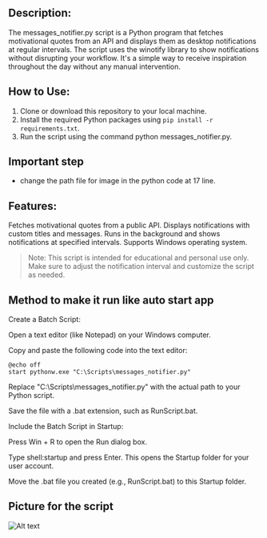 ## Description:

The messages_notifier.py script is a Python program that fetches motivational quotes from an API and displays them as desktop notifications at regular intervals. The script uses the winotify library to show notifications without disrupting your workflow. It's a simple way to receive inspiration throughout the day without any manual intervention.

## How to Use:

1. Clone or download this repository to your local machine.
2. Install the required Python packages using `pip install -r requirements.txt`.
3. Run the script using the command python messages_notifier.py.

## Important step

* change the path file for image in the python code at 17 line.
  
## Features:

Fetches motivational quotes from a public API.
Displays notifications with custom titles and messages.
Runs in the background and shows notifications at specified intervals.
Supports Windows operating system.

> Note:
This script is intended for educational and personal use only. Make sure to adjust the notification interval and customize the script as needed.

## Method to make it run like auto start app

Create a Batch Script:

Open a text editor (like Notepad) on your Windows computer.

Copy and paste the following code into the text editor:

```batch
@echo off
start pythonw.exe "C:\Scripts\messages_notifier.py"
```
Replace "C:\Scripts\messages_notifier.py" with the actual path to your Python script.

Save the file with a .bat extension, such as RunScript.bat.

Include the Batch Script in Startup:

Press Win + R to open the Run dialog box.

Type shell:startup and press Enter. This opens the Startup folder for your user account.

Move the .bat file you created (e.g., RunScript.bat) to this Startup folder.

## Picture for the script
![Alt text](https://ibb.co/rvVnJ70](https://imageupload.io/ib/q0Qikf8siBaKLlJ_1699552709.jpeg)https://imageupload.io/ib/q0Qikf8siBaKLlJ_1699552709.jpeg)
